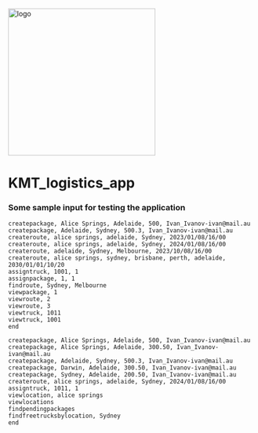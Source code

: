 <img src="https://drive.google.com/file/d/12IE0Zc20Q7H1o_-ZcXNK4ggxkJnu_TNT/view?usp=sharing" alt="logo" width="300px" style="margin-top: 20px;"/>

# KMT_logistics_app

### Some sample input for testing the application

```
createpackage, Alice Springs, Adelaide, 500, Ivan_Ivanov-ivan@mail.au
createpackage, Adelaide, Sydney, 500.3, Ivan_Ivanov-ivan@mail.au
createroute, alice springs, adelaide, Sydney, 2023/01/08/16/00
createroute, alice springs, adelaide, Sydney, 2024/01/08/16/00
createroute, adelaide, Sydney, Melbourne, 2023/10/08/16/00
createroute, alice springs, sydney, brisbane, perth, adelaide, 2030/01/01/10/20
assigntruck, 1001, 1
assignpackage, 1, 1
findroute, Sydney, Melbourne
viewpackage, 1
viewroute, 2
viewroute, 3
viewtruck, 1011
viewtruck, 1001
end

createpackage, Alice Springs, Adelaide, 500, Ivan_Ivanov-ivan@mail.au
createpackage, Alice Springs, Adelaide, 300.50, Ivan_Ivanov-ivan@mail.au
createpackage, Adelaide, Sydney, 500.3, Ivan_Ivanov-ivan@mail.au
createpackage, Darwin, Adelaide, 300.50, Ivan_Ivanov-ivan@mail.au
createpackage, Sydney, Adelaide, 200.50, Ivan_Ivanov-ivan@mail.au
createroute, alice springs, adelaide, Sydney, 2024/01/08/16/00
assigntruck, 1011, 1
viewlocation, alice springs
viewlocations
findpendingpackages
findfreetrucksbylocation, Sydney
end
```
